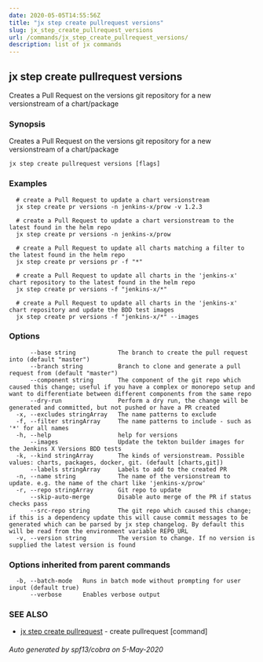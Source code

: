 ```yaml
---
date: 2020-05-05T14:55:56Z
title: "jx step create pullrequest versions"
slug: jx_step_create_pullrequest_versions
url: /commands/jx_step_create_pullrequest_versions/
description: list of jx commands
---
```

## jx step create pullrequest versions

Creates a Pull Request on the versions git repository for a new versionstream of a chart/package

### Synopsis

Creates a Pull Request on the versions git repository for a new versionstream of a chart/package

```
jx step create pullrequest versions [flags]
```

### Examples

```
  # create a Pull Request to update a chart versionstream
  jx step create pr versions -n jenkins-x/prow -v 1.2.3
  
  # create a Pull Request to update a chart versionstream to the latest found in the helm repo
  jx step create pr versions -n jenkins-x/prow
  
  # create a Pull Request to update all charts matching a filter to the latest found in the helm repo
  jx step create pr versions pr -f "*"
  
  # create a Pull Request to update all charts in the 'jenkins-x' chart repository to the latest found in the helm repo
  jx step create pr versions -f "jenkins-x/*"
  
  # create a Pull Request to update all charts in the 'jenkins-x' chart repository and update the BDD test images
  jx step create pr versions -f "jenkins-x/*" --images
```

### Options

```
      --base string            The branch to create the pull request into (default "master")
      --branch string          Branch to clone and generate a pull request from (default "master")
      --component string       The component of the git repo which caused this change; useful if you have a complex or monorepo setup and want to differentiate between different components from the same repo
      --dry-run                Perform a dry run, the change will be generated and committed, but not pushed or have a PR created
  -x, --excludes stringArray   The name patterns to exclude
  -f, --filter stringArray     The name patterns to include - such as '*' for all names
  -h, --help                   help for versions
      --images                 Update the tekton builder images for the Jenkins X Versions BDD tests
  -k, --kind stringArray       The kinds of versionstream. Possible values: charts, packages, docker, git. (default [charts,git])
      --labels stringArray     Labels to add to the created PR
  -n, --name string            The name of the versionstream to update. e.g. the name of the chart like 'jenkins-x/prow'
  -r, --repo stringArray       Git repo to update
      --skip-auto-merge        Disable auto merge of the PR if status checks pass
      --src-repo string        The git repo which caused this change; if this is a dependency update this will cause commit messages to be generated which can be parsed by jx step changelog. By default this will be read from the environment variable REPO_URL
  -v, --version string         The version to change. If no version is supplied the latest version is found
```

### Options inherited from parent commands

```
  -b, --batch-mode   Runs in batch mode without prompting for user input (default true)
      --verbose      Enables verbose output
```

### SEE ALSO

* [jx step create pullrequest](/commands/jx_step_create_pullrequest/)	 - create pullrequest [command]

###### Auto generated by spf13/cobra on 5-May-2020
